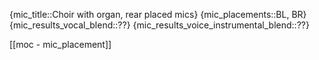 
{mic_title::Choir with organ, rear placed mics}
{mic_placements::BL, BR}
{mic_results_vocal_blend::??}
{mic_results_voice_instrumental_blend::??}

[[moc - mic_placement]]
